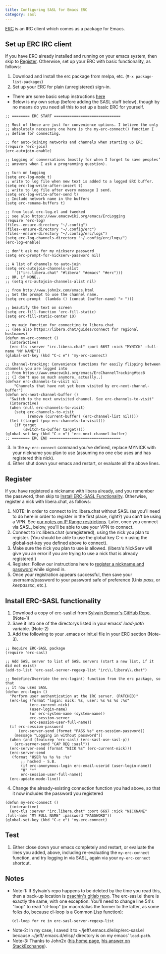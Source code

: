 ```yaml
---
title: Configuring SASL for Emacs ERC
category: sasl
---
```


[ERC](https://www.emacswiki.org/emacs/ERC) is an IRC client which comes as a package for Emacs.

## Set up ERC IRC client

If you have ERC already installed and running on your emacs system, then skip to [Register](#user-content-register).
Otherwise, set up your ERC with basic functionality, as follows:

1. Download and Install the erc package from melpa, etc. (`M-x package-list-packages`)
2. Set up your ERC for plain (unregistered) sign-in.
  - There are some basic setup instructions [here](https://www.emacswiki.org/emacs/ERC)
  - Below is my own setup (before adding the SASL stuff below), though by no means do you need all this to set up a basic ERC for yourself.
```
;; ======== ERC START ==============================

;; Most of these are just for convenience options. I believe the only
;; absolutely necessary one here is the my-erc-connect() function I
;; define for connecting.

;; for auto-joining networks and channels when starting up ERC
(require 'erc-join)
(erc-autojoin-enable)

;; Logging of conversations (mostly for when I forget to save peoples’
;; answers when I ask a programming question).

;; turn on logging
(setq erc-log-mode t)
;; write to log file when new text is added to a logged ERC buffer.
(setq erc-log-write-after-insert t)
;; write to log file after every message I send.
(setq erc-log-write-after-send t)
;; Include network name in the buffers
(setq erc-rename-buffers t)

;; from local erc-log.el and tweeked
;; see also https://www.emacswiki.org/emacs/ErcLogging
(require 'erc-log)
(files--ensure-directory "~/.config")
(files--ensure-directory "~/.config/erc")
(files--ensure-directory "~/.config/erc/logs")
(setq erc-log-channels-directory "~/.config/erc/logs/")
(erc-log-enable)

;; don't ask me for my nickserv password
(setq erc-prompt-for-nickserv-password nil)

;; A list of channels to auto-join
(setq erc-autojoin-channels-alist
	'(("irc.libera.chat" "#libera" "#emacs" "#erc")))
;; OR, if NONE..
;; (setq erc-autojoin-channels-alist nil)

;; from http://www.john2x.com/emacs.html
;; Set the prompt to use the channel name.
(setq erc-prompt  (lambda () (concat (buffer-name) "> ")))

;; beautify the text on screen
(setq erc-fill-function 'erc-fill-static)
(setq erc-fill-static-center 10)

;; my main function for connecting to libera.chat
;; (see also https://libera.chat/guides/connect for regional hostnames)
(defun my-erc-connect ()
  (interactive)
  (erc-tls :server "irc.libera.chat" :port 6697 :nick "MYNICK" :full-name "MY NAME"))
(global-set-key (kbd "C-c e") 'my-erc-connect)

;; Channel-tracking: Convenience functions for easily flipping between channels you are logged into
;; from https://www.emacswiki.org/emacs/ErcChannelTracking#toc8
;; (I don't use so much anymore, actually..)
(defvar erc-channels-to-visit nil
    "Channels that have not yet been visited by erc-next-channel-buffer")
(defun erc-next-channel-buffer ()
  "Switch to the next unvisited channel. See erc-channels-to-visit"
  (interactive)
  (when (null erc-channels-to-visit)
    (setq erc-channels-to-visit 
          (remove (current-buffer) (erc-channel-list nil))))
  (let ((target (pop erc-channels-to-visit)))
    (if target 
        (switch-to-buffer target))))
(global-set-key (kbd "C-c n") 'erc-next-channel-buffer)
;; ======== ERC END ================================
```
3. In the `my-erc-connect` command you've defined, replace MYNICK with your nickname you plan to use (assuming no one else uses and has registered this nick).
4. Either shut down your emacs and restart, or evaluate all the above lines.

## Register

If you have registered a nickname with libera already, and you remember the password, then skip to [Install ERC-SASL Functionality](#user-content-install-erc-sasl-functionality).
Otherwise, register a nick with libera.chat, as follows:

1. NOTE: In order to connect to irc.libera.chat without SASL (as you'll need to do here in order to register in the first place, right?) you can't be using a VPN. See [our notes on IP Range restrictions](guides/sasl#sasl-access-only-ip-ranges). Later, once you connect via SASL, below, you'll be able to use your VPN to connect.
2. Connect to irc.libera.chat (unregistered), using the nick you plan to register. (You should be able to use the global key C-c n using the global-set-key you defined above to connect).
3. Make sure the nick you plan to use is allowed. (libera's NickServ will give you an error if you are trying to use a nick that is already registered.)
4. Register: Follow our instructions here to [register a nickname and password](/guides/registration) while signed in.
5. Once your registration appears successful, then save your username/password to your password safe of preference (Unix *pass*, or *keepassxc*, etc.).

## Install ERC-SASL functionality

1. Download a copy of erc-sasl.el from [Sylvain Benner's GitHub Repo](https://github.com/syl20bnr/spacemacs/blob/master/layers/%2Bchat/erc/local/erc-sasl/erc-sasl.el). (Note-1)
2. Save it into one of the directorys listed in your emacs’ *load-path* variable. (Note-2)
3. Add the following to your .emacs or init.el file in your ERC section (Note-3).
```
;; Require ERC-SASL package
(require 'erc-sasl)

;; Add SASL server to list of SASL servers (start a new list, if it did not exist)
(add-to-list 'erc-sasl-server-regexp-list "irc\\.libera\\.chat")

;; Redefine/Override the erc-login() function from the erc package, so that
;; it now uses SASL
(defun erc-login ()
  "Perform user authentication at the IRC server. (PATCHED)"
  (erc-log (format "login: nick: %s, user: %s %s %s :%s"
           (erc-current-nick)
           (user-login-name)
           (or erc-system-name (system-name))
           erc-session-server
           erc-session-user-full-name))
  (if erc-session-password
      (erc-server-send (format "PASS %s" erc-session-password))
    (message "Logging in without password"))
  (when (and (featurep 'erc-sasl) (erc-sasl-use-sasl-p))
    (erc-server-send "CAP REQ :sasl"))
  (erc-server-send (format "NICK %s" (erc-current-nick)))
  (erc-server-send
   (format "USER %s %s %s :%s"
       ;; hacked - S.B.
       (if erc-anonymous-login erc-email-userid (user-login-name))
       "0" "*"
       erc-session-user-full-name))
  (erc-update-mode-line))
```
4. Change the already-existing connection function you had above, so that it now includes the password you registered
```
(defun my-erc-connect ()
  (interactive)
  (erc-tls :server "irc.libera.chat" :port 6697 :nick "NICKNAME" :full-name "MY FULL NAME" :password "PASSWORD"))
(global-set-key (kbd "C-c e") 'my-erc-connect)
```

## Test

1. Either close down your emacs completely and restart, or evaluate the lines you added, above, including re-evaluating the `my-erc-connect` function, and try logging in via SASL, again via your `my-erc-connect` shortcut.

## Notes

- Note-1: If Sylvain’s repo happens to be deleted by the time you read this, then a back-up location is [psachin's gitlab repo](https://gitlab.com/psachin/erc-sasl). The erc-sasl.el there is exactly the same, with one exception: You'll need to change line 54's "loop" to read "cl-loop" (or macro/alias the former to the latter, as some folks do, because cl-loop is a Common Lisp function):
```
   (cl-loop for re in erc-sasl-server-regexp-list
```
- Note-2: In my case, I saved it to ~/jeff/.emacs.d/elisp/erc-sasl.el because ~/jeff/.emacs.d/elisp/ directory is on my emacs’ `load-path`.
- Note-3: Thanks to John2x ([his home page](https://www.john2x.com/emacs.html), [his answer on StackExchange](https://emacs.stackexchange.com/questions/47572/how-to-open-an-irc-session-using-sasl)).
